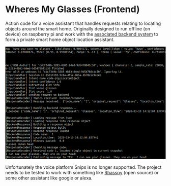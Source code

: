 # Wheres My Glasses (Frontend)
Action code for a voice assistant that handles requests relating to locating objects around the smart home.
Originally designed to run offline (on device) on raspberry pi and work with
the [associated backend system](https://github.com/d3-worgan/WheresMyGlassesBackend) to form a private 
smart home object location assistant.

![location demo](frontend_crop.png)  

Unfortunately the voice platform Snips is no longer supported. The project needs to be tested to work with something 
like [Rhasspy](https://github.com/rhasspy/rhasspy) (open source) or some other assistant like google or alexa.